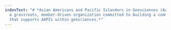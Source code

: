 ```yaml
---
indexText: "# *Asian Americans and Pacific Islanders in Geosciences (AAPIiG) is
  a grassroots, member-driven organization committed to building a community
  that supports AAPIs within geosciences.*"
---
```

